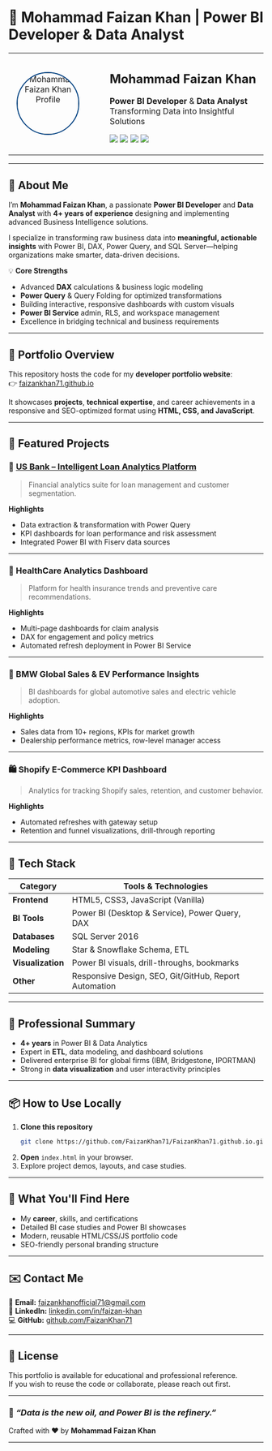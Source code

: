 # 🌟 Mohammad Faizan Khan | Power BI Developer & Data Analyst

<div align="center">
  <table>
    <tr>
      <td width="140" align="center">
        <img src="faizankhan71.github.io/images/" alt="Mohammad Faizan Khan Profile" width="120" height="120" style="border-radius: 50%;           border: 2px solid #004080;" />
      </td>
      <td width="20"></td>
      <td align="left" valign="middle">
        <h2>Mohammad Faizan Khan</h2>
        <p><strong>Power BI Developer</strong> & <strong>Data Analyst</strong><br/>Transforming Data into Insightful Solutions</p>
        <p>
          <a href="https://faizankhan71.github.io/"><img src="https://img.shields.io/badge/🌐-Live_Portfolio-004080?style=flat-square" /></a>
          <a href="https://www.linkedin.com/in/faizan-khan"><img src="https://img.shields.io/badge/LinkedIn-Faizan_Khan-blue?logo=linkedin&style=flat-square" /></a>
          <a href="https://github.com/FaizanKhan71"><img src="https://img.shields.io/badge/GitHub-FaizanKhan71-black?logo=github&style=flat-square" /></a>
          <a href="mailto:faizankhanofficial71@gmail.com"><img src="https://img.shields.io/badge/Email-faizankhanofficial71@gmail.com-D14836?logo=gmail&style=flat-square" /></a>
        </p>
      </td>
    </tr>
  </table>
</div>

***

## 👋 About Me

I’m **Mohammad Faizan Khan**, a passionate **Power BI Developer** and **Data Analyst** with **4+ years of experience** designing and implementing advanced Business Intelligence solutions.

I specialize in transforming raw business data into **meaningful, actionable insights** with Power BI, DAX, Power Query, and SQL Server—helping organizations make smarter, data-driven decisions.

💡 **Core Strengths**
- Advanced **DAX** calculations & business logic modeling  
- **Power Query** & Query Folding for optimized transformations  
- Building interactive, responsive dashboards with custom visuals  
- **Power BI Service** admin, RLS, and workspace management  
- Excellence in bridging technical and business requirements  

***

## 📂 Portfolio Overview

This repository hosts the code for my **developer portfolio website**:  
👉 [faizankhan71.github.io](https://faizankhan71.github.io/)

It showcases **projects**, **technical expertise**, and career achievements in a responsive and SEO-optimized format using **HTML, CSS, and JavaScript**.

***

## 🚀 Featured Projects

### 🏦 [US Bank – Intelligent Loan Analytics Platform](https://faizankhan71.github.io/US_Bank-Intelligent-Loan-Analytics-Platform/)
> Financial analytics suite for loan management and customer segmentation.

**Highlights**
- Data extraction & transformation with Power Query  
- KPI dashboards for loan performance and risk assessment  
- Integrated Power BI with Fiserv data sources  

***

### 🏥 HealthCare Analytics Dashboard
> Platform for health insurance trends and preventive care recommendations.

**Highlights**
- Multi-page dashboards for claim analysis  
- DAX for engagement and policy metrics  
- Automated refresh deployment in Power BI Service  

***

### 🚗 BMW Global Sales & EV Performance Insights
> BI dashboards for global automotive sales and electric vehicle adoption.

**Highlights**
- Sales data from 10+ regions, KPIs for market growth  
- Dealership performance metrics, row-level manager access  

***

### 🛍 Shopify E-Commerce KPI Dashboard
> Analytics for tracking Shopify sales, retention, and customer behavior.

**Highlights**
- Automated refreshes with gateway setup  
- Retention and funnel visualizations, drill-through reporting  

***

## 🧰 Tech Stack

| Category | Tools & Technologies |
|-----------|---------------------|
| **Frontend** | HTML5, CSS3, JavaScript (Vanilla) |
| **BI Tools** | Power BI (Desktop & Service), Power Query, DAX |
| **Databases** | SQL Server 2016 |
| **Modeling** | Star & Snowflake Schema, ETL |
| **Visualization** | Power BI visuals, drill-throughs, bookmarks |
| **Other** | Responsive Design, SEO, Git/GitHub, Report Automation |

***

## 💼 Professional Summary

- **4+ years** in Power BI & Data Analytics  
- Expert in **ETL**, data modeling, and dashboard solutions  
- Delivered enterprise BI for global firms (IBM, Bridgestone, IPORTMAN)  
- Strong in **data visualization** and user interactivity principles  

***

## 📦 How to Use Locally

1. **Clone this repository**
   ```bash
   git clone https://github.com/FaizanKhan71/FaizanKhan71.github.io.git
   ```
2. **Open** `index.html` in your browser.
3. Explore project demos, layouts, and case studies.

***

## 🧠 What You'll Find Here

- My **career**, skills, and certifications
- Detailed BI case studies and Power BI showcases
- Modern, reusable HTML/CSS/JS portfolio code
- SEO-friendly personal branding structure

***

## ✉️ Contact Me

📧 **Email:** [faizankhanofficial71@gmail.com](mailto:faizankhanofficial71@gmail.com)  
🔗 **LinkedIn:** [linkedin.com/in/faizan-khan](https://www.linkedin.com/in/faizan-khan)  
💻 **GitHub:** [github.com/FaizanKhan71](https://github.com/FaizanKhan71)

***

## 📝 License

This portfolio is available for educational and professional reference.  
If you wish to reuse the code or collaborate, please reach out first.

***

### 🌠 *“Data is the new oil, and Power BI is the refinery.”*

Crafted with ❤️ by **Mohammad Faizan Khan**

***

